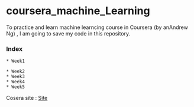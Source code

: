 # coursera_machine_Learning

To practice and learn machine learncing course in Coursera (by anAndrew Ng) 
, I am going to save my code in this repository.


### Index
    * Week1
    
    * Week2
    * Week3
    * Week4
    * Week5

Cosera site : [Site](https://www.coursera.org/learn/machine-learning/home/info)
